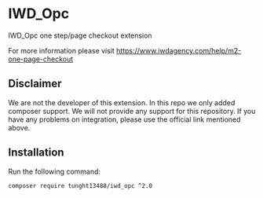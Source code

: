 IWD_Opc
=================================

IWD_Opc one step/page checkout extension

For more information please visit https://www.iwdagency.com/help/m2-one-page-checkout

Disclaimer
---------

We are not the developer of this extension. In this repo we only added composer support. We will not provide any support for this repository. If you have any problems on integration, please use the official link mentioned above.


Installation
------------

Run the following command:

```
composer require tunght13488/iwd_opc ^2.0
```

